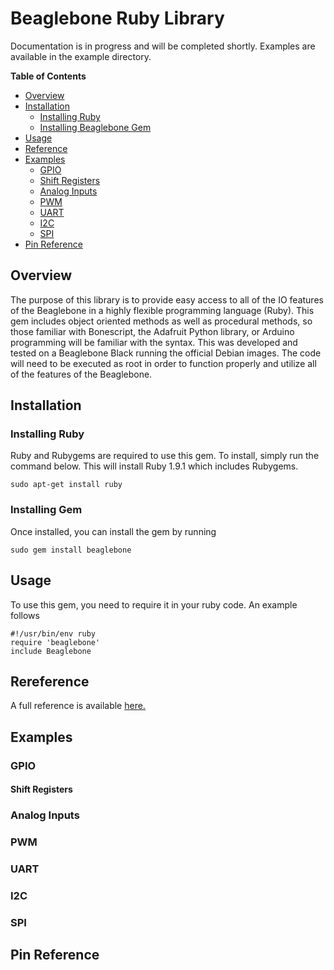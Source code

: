 # Beaglebone Ruby Library
Documentation is in progress and will be completed shortly.
Examples are available in the example directory.

**Table of Contents**
- [Overview](#overview)
- [Installation](#installation)
  - [Installing Ruby](#installing-ruby)
  - [Installing Beaglebone Gem](#installing-gem)
- [Usage](#usage)
- [Reference](#reference)
- [Examples](#examples)
  - [GPIO](#gpio)
  - [Shift Registers](#shift-registers)
  - [Analog Inputs](#analog-inputs)
  - [PWM](#pwm)
  - [UART](#uart)
  - [I2C](#i2c)
  - [SPI](#spi)
- [Pin Reference](#pin-reference)

## Overview
The purpose of this library is to provide easy access to all of the IO features of the Beaglebone in a highly flexible programming language (Ruby).  This gem includes object oriented methods as well as procedural methods, so those familiar with Bonescript, the Adafruit Python library, or Arduino programming will be familiar with the syntax.  This was developed and tested on a Beaglebone Black running the official Debian images.  The code will need to be executed as root in order to function properly and utilize all of the features of the Beaglebone.

## Installation
### Installing Ruby
Ruby and Rubygems are required to use this gem.  To install, simply run the command below.  This will install Ruby 1.9.1 which includes Rubygems.

```
sudo apt-get install ruby
```

### Installing Gem
Once installed, you can install the gem by running

```
sudo gem install beaglebone
```

## Usage
To use this gem, you need to require it in your ruby code.  An example follows

```
#!/usr/bin/env ruby
require 'beaglebone'
include Beaglebone
```

## Rereference
A full reference is available [here.](http://rubydoc.info/gems/beaglebone/1.0.5/frames)

## Examples

### GPIO

#### Shift Registers

### Analog Inputs

### PWM

### UART

### I2C

### SPI

## Pin Reference

